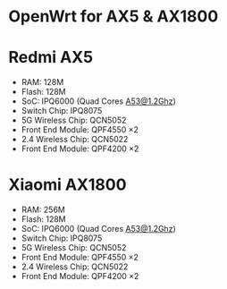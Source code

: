 # OpenWrt for AX5 & AX1800

# Redmi AX5
- RAM: 128M
- Flash: 128M
- SoC: IPQ6000 (Quad Cores A53@1.2Ghz)
- Switch Chip: IPQ8075
- 5G Wireless Chip: QCN5052
- Front End Module: QPF4550 ×2
- 2.4 Wireless Chip: QCN5022
- Front End Module: QPF4200 ×2

# Xiaomi AX1800
- RAM: 256M
- Flash: 128M
- SoC: IPQ6000 (Quad Cores A53@1.2Ghz)
- Switch Chip: IPQ8075
- 5G Wireless Chip: QCN5052
- Front End Module: QPF4550 ×2
- 2.4 Wireless Chip: QCN5022
- Front End Module: QPF4200 ×2